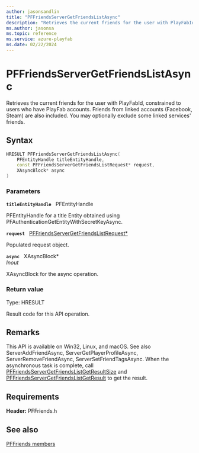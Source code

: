 ```yaml
---
author: jasonsandlin
title: "PFFriendsServerGetFriendsListAsync"
description: "Retrieves the current friends for the user with PlayFabId, constrained to users who have PlayFab accounts. Friends from linked accounts (Facebook, Steam) are also included. You may optionally exclude some linked services' friends."
ms.author: jasonsa
ms.topic: reference
ms.service: azure-playfab
ms.date: 02/22/2024
---
```


# PFFriendsServerGetFriendsListAsync  

Retrieves the current friends for the user with PlayFabId, constrained to users who have PlayFab accounts. Friends from linked accounts (Facebook, Steam) are also included. You may optionally exclude some linked services' friends.  

## Syntax  
  
```cpp
HRESULT PFFriendsServerGetFriendsListAsync(  
    PFEntityHandle titleEntityHandle,  
    const PFFriendsServerGetFriendsListRequest* request,  
    XAsyncBlock* async  
)  
```  
  
### Parameters  
  
**`titleEntityHandle`** &nbsp; PFEntityHandle  
  
PFEntityHandle for a title Entity obtained using PFAuthenticationGetEntityWithSecretKeyAsync.  
  
**`request`** &nbsp; [PFFriendsServerGetFriendsListRequest*](../../pffriendstypes/structs/pffriendsservergetfriendslistrequest.md)  
  
Populated request object.  
  
**`async`** &nbsp; XAsyncBlock*  
*_Inout_*  
  
XAsyncBlock for the async operation.  
  
  
### Return value
Type: HRESULT
  
Result code for this API operation.
  
## Remarks  
  
This API is available on Win32, Linux, and macOS. See also ServerAddFriendAsync, ServerGetPlayerProfileAsync, ServerRemoveFriendAsync, ServerSetFriendTagsAsync. When the asynchronous task is complete, call [PFFriendsServerGetFriendsListGetResultSize](pffriendsservergetfriendslistgetresultsize.md) and [PFFriendsServerGetFriendsListGetResult](pffriendsservergetfriendslistgetresult.md) to get the result.
  
## Requirements  
  
**Header:** PFFriends.h
  
## See also  
[PFFriends members](../pffriends_members.md)  

  
  
